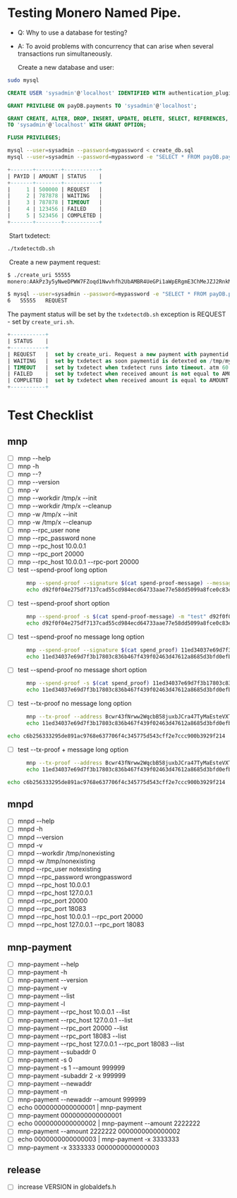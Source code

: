 # Testing Monero Named Pipe.

- Q: Why to use a database for testing?

- A: To avoid problems with concurrency that can arise when several transactions run simultaneously.

  

  Create a new database and user:

```bash
sudo mysql
```

```sql
CREATE USER 'sysadmin'@'localhost' IDENTIFIED WITH authentication_plugin BY 'mypassword';
```

```sql
GRANT PRIVILEGE ON payDB.payments TO 'sysadmin'@'localhost';
```

```sql
GRANT CREATE, ALTER, DROP, INSERT, UPDATE, DELETE, SELECT, REFERENCES, RELOAD on *.* \
TO 'sysadmin'@'localhost' WITH GRANT OPTION;
```

```sql
FLUSH PRIVILEGES;
```

```bash
mysql --user=sysadmin --password=mypassword < create_db.sql
mysql --user=sysadmin --password=mypassword -e "SELECT * FROM payDB.payments;"
```

```sql
+-------+--------+-----------+
| PAYID | AMOUNT | STATUS    |
+-------+--------+-----------+
|     1 | 500000 | REQUEST   |
|     2 | 787878 | WAITING   |
|     3 | 787878 | TIMEOUT   |
|     4 | 123456 | FAILED    |
|     5 | 523456 | COMPLETED |
+-------+--------+-----------+
```

​	Start txdetect:

```bash
./txdetectdb.sh
```

​	Create a new payment request:

```bash
$ ./create_uri 55555
monero:AAkPz3y5yNweDPWW7FZoqd1Nwvhfh2UbAMBR4UeGPi1aWpERgmE3ChMeJZJ2RnkMueHdL7XXwdkQJ5As8XRhTKAhfJb3BrWxFGT1maXEsT?tx_amount=0.000000055555

$ mysql --user=sysadmin --password=mypassword -e "SELECT * FROM payDB.payments;" | tail -n1
6	55555	REQUEST
```

The payment status will be set by the ```txdetectdb.sh``` exception is REQUEST - set by ```create_uri.sh```.

```sql
+-----------+
| STATUS    |
+-----------+
| REQUEST   |  set by create_uri. Request a new payment with paymentid set from PAYID.
| WAITING   |  set by txdetect as soon paymentid is detexted on /tmp/mywallet.
| TIMEOUT   |  set by txdetect when txdetect runs into timeout. atm 60 min.
| FAILED    |  set by txdetect when received amount is not equal to AMOUNT in table.
| COMPLETED |  set by txdetect when received amount is equal to AMOUNT in table.
+-----------+
```

# Test Checklist

## mnp

- [ ] mnp --help
- [ ] mnp -h
- [ ] mnp --?
- [ ] mnp --version
- [ ] mnp -v
- [ ] mnp --workdir /tmp/x --init
- [ ] mnp --workdir /tmp/x --cleanup
- [ ] mnp -w /tmp/x --init
- [ ] mnp -w /tmp/x --cleanup
- [ ] mnp --rpc_user none
- [ ] mnp --rpc_password none
- [ ] mnp --rpc_host 10.0.0.1
- [ ] mnp --rpc_port 20000
- [ ] mnp --rpc_host 10.0.0.1 --rpc-port 20000
- [ ] test --spend-proof long option
```bash
      mnp --spend-proof --signature $(cat spend-proof-message) --message "test" d92f0f04e275df7137cad55cd984ecd64733aae77e58dd5099a8fce0c83e3c31
      echo d92f0f04e275df7137cad55cd984ecd64733aae77e58dd5099a8fce0c83e3c31 | mnp --spend-proof --signature $(cat monero_spend_proof_message) -message "test"
```
- [ ] test --spend-proof short option
```bash
      mnp --spend-proof -s $(cat spend-proof-message) -m "test" d92f0f04e275df7137cad55cd984ecd64733aae77e58dd5099a8fce0c83e3c31
      echo d92f0f04e275df7137cad55cd984ecd64733aae77e58dd5099a8fce0c83e3c31 | mnp --spend-proof -s $(cat monero_spend_proof_message) -m "test" 
```
- [ ] test --spend-proof no message long option
```bash
      mnp --spend-proof --signature $(cat spend_proof) 11ed34037e69d7f3b17803c836b467f439f02463d47612a8685d3bfd0efbc6e9
      echo 11ed34037e69d7f3b17803c836b467f439f02463d47612a8685d3bfd0efbc6e9 | mnp --spend-proof --signature $(cat spend_proof)
```
- [ ] test --spend-proof no message short option
```bash
      mnp --spend-proof -s $(cat spend_proof) 11ed34037e69d7f3b17803c836b467f439f02463d47612a8685d3bfd0efbc6e9
      echo 11ed34037e69d7f3b17803c836b467f439f02463d47612a8685d3bfd0efbc6e9 | mnp --spend-proof -s $(cat spend_proof)
```
- [ ] test --tx-proof no message long option
```bash
      mnp --tx-proof --address Bcwr43fNrww2WqcbB58juxbJCra47TyMaEsteVXTsYWCZLgzPTx4nVqgvj9PznzETxZ7TNxNyRbuVh3wowv58gz4BM3CCEg --signature $(cat monero_tx_proof) c6b256333295de891ac9768e637706f4c345775d543cff2e7ccc900b3929f214
      echo 11ed34037e69d7f3b17803c836b467f439f02463d47612a8685d3bfd0efbc6e9 | mnp --spend-proof -s $(cat spend_proof)

echo c6b256333295de891ac9768e637706f4c345775d543cff2e7ccc900b3929f214 | mnp --tx-proof --address Bcwr43fNrww2WqcbB58juxbJCra47TyMaEsteVXTsYWCZLgzPTx4nVqgvj9PznzETxZ7TNxNyRbuVh3wowv58gz4BM3CCEg --signature $(cat monero_tx_proof)
```
- [ ] test --tx-proof + message long option
```bash
      mnp --tx-proof --address Bcwr43fNrww2WqcbB58juxbJCra47TyMaEsteVXTsYWCZLgzPTx4nVqgvj9PznzETxZ7TNxNyRbuVh3wowv58gz4BM3CCEg --signature $(cat monero_tx_proof) c6b256333295de891ac9768e637706f4c345775d543cff2e7ccc900b3929f214
      echo 11ed34037e69d7f3b17803c836b467f439f02463d47612a8685d3bfd0efbc6e9 | mnp --spend-proof -s $(cat spend_proof)

echo c6b256333295de891ac9768e637706f4c345775d543cff2e7ccc900b3929f214 | mnp --tx-proof --address Bcwr43fNrww2WqcbB58juxbJCra47TyMaEsteVXTsYWCZLgzPTx4nVqgvj9PznzETxZ7TNxNyRbuVh3wowv58gz4BM3CCEg --signature $(cat monero_tx_proof)
```

## mnpd

- [ ] mnpd --help
- [ ] mnpd -h
- [ ] mnpd --version
- [ ] mnpd -v
- [ ] mnpd --workdir /tmp/nonexisting
- [ ] mnpd -w /tmp/nonexisting
- [ ] mnpd --rpc_user notexisting
- [ ] mnpd --rpc_password wrongpassword
- [ ] mnpd --rpc_host 10.0.0.1
- [ ] mnpd --rpc_host 127.0.0.1
- [ ] mnpd --rpc_port 20000
- [ ] mnpd --rpc_port 18083
- [ ] mnpd --rpc_host 10.0.0.1 --rpc_port 20000
- [ ] mnpd --rpc_host 127.0.0.1 --rpc_port 18083

## mnp-payment

- [ ] mnp-payment --help
- [ ] mnp-payment -h
- [ ] mnp-payment --version
- [ ] mnp-payment -v
- [ ] mnp-payment --list
- [ ] mnp-payment -l
- [ ] mnp-payment --rpc_host 10.0.0.1 --list
- [ ] mnp-payment --rpc_host 127.0.0.1 --list
- [ ] mnp-payment --rpc_port 20000 --list
- [ ] mnp-payment --rpc_port 18083 --list
- [ ] mnp-payment --rpc_host 127.0.0.1 --rpc_port 18083 --list
- [ ] mnp-payment --subaddr 0
- [ ] mnp-payment -s 0
- [ ] mnp-payment -s 1 --amount 999999
- [ ] mnp-payment -subaddr 2 -x 999999
- [ ] mnp-payment --newaddr
- [ ] mnp-payment -n
- [ ] mnp-payment --newaddr --amount 999999
- [ ] echo 0000000000000001 | mnp-payment
- [ ] mnp-payment 0000000000000001
- [ ] echo 0000000000000002 | mnp-payment --amount 2222222
- [ ] mnp-payment --amount 2222222 0000000000000002
- [ ] echo 0000000000000003 | mnp-payment -x 3333333
- [ ] mnp-payment -x 3333333 0000000000000003

## release

- [ ] increase VERSION in globaldefs.h


